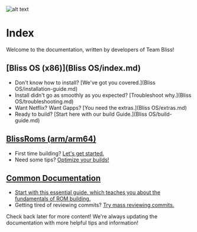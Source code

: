 ![alt text](https://i.imgur.com/0GnrwaU.png "Bliss ROMs Logo")

# Index

Welcome to the documentation, written by developers of Team Bliss!

## [Bliss OS (x86)](Bliss OS/index.md)

 - Don't know how to install? [We've got you covered.](Bliss OS/installation-guide.md)
 - Install didn't go as smoothly as you expected? [Troubleshoot why.](Bliss OS/troubleshooting.md)
 - Want Netflix? Want Gapps? [You need the extras.](Bliss OS/extras.md)
 - Ready to build? [Start here with our build Guide.](Bliss OS/build-guide.md)

## [BlissRoms (arm/arm64)](BlissRoms/index.md)

 - First time building? [Let's get started.](BlissRoms/build-guide.md)
 - Need some tips? [Optimize your builds!](BlissRoms/build-tips.md)

## [Common Documentation](common/index.md)

 - [Start with this essential guide, which teaches you about the fundamentals of ROM building.](common/git-started.md)
 - Getting tired of reviewing commits? [Try mass reviewing commits.](common/using-dippy-bird.md)


Check back later for more content! We're always updating the documentation with more helpful tips and information!
